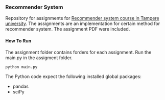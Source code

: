 ### Recommender System 
Repository for assignments for [Recommender system course in Tampere university](https://www.tuni.fi/en/students-guide/curriculum/course-units/uta-ykoodi-53272?year=2023).
The assignments are an implementation for certain method for recommender system. 
The assignment PDF were included.

#### How To Run
The assignment folder contains forders for each assignment. Run the main.py in the assigment folder.

    python main.py

The Python code expect the following installed global packages:
- pandas
- sciPy